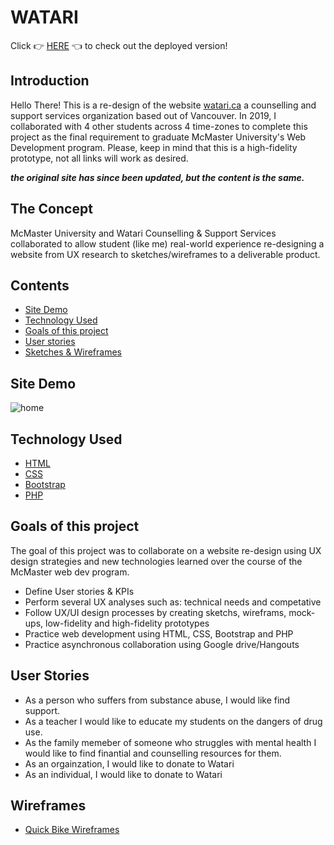 # WATARI

Click :point_right: [HERE](https://watari-redesign.netlify.app/index.html) :point_left: to check out the deployed version!

## Introduction

Hello There! This is a re-design of the website [watari.ca](https://www.watari.ca/) a counselling and support services organization based out of Vancouver. In 2019, I collaborated with 4 other students across 4 time-zones to complete this project as the final requirement to graduate McMaster University's Web Development program. Please, keep in mind that this is a high-fidelity prototype, not all links will work as desired. 

***the original site has since been updated, but the content is the same.***

## The Concept

McMaster University and Watari Counselling & Support Services collaborated to allow student (like me) real-world experience re-designing a website from UX research to sketches/wireframes to a deliverable product.

## Contents

- [Site Demo](https://github.com/anpospisil/quick-bike-client#App-Demo)
- [Technology Used](https://github.com/anpospisil/quick-bike-client#technology-used)
- [Goals of this project](https://github.com/anpospisil/quick-bike-client#goals-of-this-project)
- [User stories](https://github.com/anpospisil/quick-bike-client#user-stories)
- [Sketches & Wireframes](https://github.com/anpospisil/quick-bike-client#wireframes-and-uml)


## Site Demo

![home](https://github.com/anpospisil/watari/blob/master/watari-project/homepage_mockup_watari.jpg)

## Technology Used

- [HTML](https://github.com/anpospisil/watari/blob/master/index.html)
- [CSS](https://github.com/anpospisil/watari/blob/master/styles/style.css)
- [Bootstrap](https://github.com/anpospisil/watari/blob/master/about.html)
- [PHP](https://github.com/anpospisil/watari/tree/master/cms/login)

## Goals of this project

The goal of this project was to collaborate on a website re-design using UX design strategies and new technologies learned over the course of the McMaster web dev program.

- Define User stories & KPIs
- Perform several UX analyses such as: technical needs and competative
- Follow UX/UI design processes by creating sketchs, wireframs, mock-ups, low-fidelity and high-fidelity prototypes
- Practice web development using HTML, CSS, Bootstrap and PHP 
- Practice asynchronous collaboration using Google drive/Hangouts

## User Stories

  - As a person who suffers from substance abuse, I would like find support.
  - As a teacher I would like to educate my students on the dangers of drug use.
  - As the family memeber of someone who struggles with mental health I would like to find finantial and counselling resources for them.
  - As an orgainzation, I would like to donate to Watari
  - As an individual, I would like to donate to Watari

## Wireframes

  - [Quick Bike Wireframes](https://balsamiq.cloud/sivxjco/p7hyx0j)

